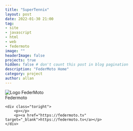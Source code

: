 ```yaml
---
title: "SuperTennix"
layout: post
date: 2022-01-30 21:00
tag: 
- site
- javascript
- html
- web
- federmoto
image: ""
headerImage: false
projects: true
hidden: false # don't count this post in blog pagination
description: "FederMoto Home"
category: project
author: allan
---
```



<div class="side-by-side">
    <div class="toleft">
        <img class="image" src="https://www.federmoto.tv/staticfiles/img/logo.png" alt="Logo FederMoto">
        <figcaption class="caption">Federmoto</figcaption>
    </div>

    <div class="toright">
        <p></p>
        <p><a href="https://federmoto.tv" target="_blank">https://federmoto.tv</a></p>
    </div>
</div>
